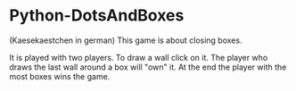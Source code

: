 # Python-DotsAndBoxes
(Kaesekaestchen in german)
This game is about closing boxes.

It is played with two players. To draw a wall click on it. The player who draws the last wall around a box will "own" it.
At the end the player with the most boxes wins the game.
